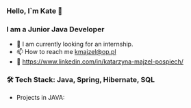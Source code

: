 ### Hello, I`m Kate 👋
### I am a Junior Java Developer

- 🔭 I am currently looking for an internship.
- 📫 How to reach me kmajzel@op.pl
- 🔗 https://www.linkedin.com/in/katarzyna-majzel-pospiech/

<!--![Kate_Majzel](https://user-images.githubusercontent.com/104032721/228881313-0c3567b6-e2d3-4166-b703-b4191a73efae.png)-->

### 🛠  Tech Stack: Java, Spring, Hibernate, SQL

- Projects in JAVA:

<!--
**KateMajzel/KateMajzel** is a ✨ _special_ ✨ repository because its `README.md` (this file) appears on your GitHub profile.

Here are some ideas to get you started:

- 🔭 I’m currently working on ...
- 🌱 I’m currently learning ...
- 👯 I’m looking to collaborate on ...
- 🤔 I’m looking for help with ...
- 💬 Ask me about ...
- 📫 How to reach me: ...
- 😄 Pronouns: ...
- ⚡ Fun fact: ...
-->
